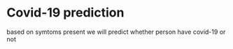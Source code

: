 # Covid-19 prediction
 based on symtoms present we will predict whether person have covid-19 or not

